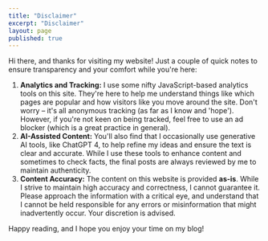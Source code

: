 ```yaml
---
title: "Disclaimer"
excerpt: "Disclaimer"
layout: page
published: true
---
```


Hi there, and thanks for visiting my website! Just a couple of quick notes to
ensure transparency and your comfort while you're here:

1. **Analytics and Tracking:** I use some nifty JavaScript-based analytics tools
  on this site. They're here to help me understand things like which pages are
  popular and how visitors like you move around the site. Don't worry – it's all
  anonymous tracking (as far as I know and 'hope'). However, if you're not keen
  on being tracked, feel free to use an ad blocker (which is a great practice in
  general).
2. **AI-Assisted Content:** You'll also find that I occasionally use generative
  AI tools, like ChatGPT 4, to help refine my ideas and ensure the text is clear
  and accurate. While I use these tools to enhance content and sometimes to
  check facts, the final posts are always reviewed by me to maintain
  authenticity.
3. **Content Accuracy:** The content on this website is provided **as-is**.
  While I strive to maintain high accuracy and correctness, I cannot guarantee
  it. Please approach the information with a critical eye, and understand that I
  cannot be held responsible for any errors or misinformation that might
  inadvertently occur. Your discretion is advised.

Happy reading, and I hope you enjoy your time on my blog!
